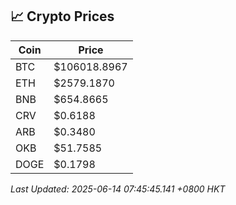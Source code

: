 ## 📈 Crypto Prices

| Coin | Price |
| ---- | ----- |
| BTC | $106018.8967 |
| ETH | $2579.1870 |
| BNB | $654.8665 |
| CRV | $0.6188 |
| ARB | $0.3480 |
| OKB | $51.7585 |
| DOGE | $0.1798 |

_Last Updated: 2025-06-14 07:45:45.141 +0800 HKT_